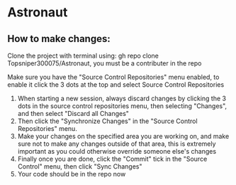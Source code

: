 # Astronaut

## How to make changes:
Clone the project with terminal using: gh repo clone Topsniper300075/Astronaut, you must be a contributer in the repo

Make sure you have the "Source Control Repositories" menu enabled, to enable it click the 3 dots at the top and select Source Control Repositories

1. When starting a new session, always discard changes by clicking the 3 dots in the source control repositories menu, then selecting "Changes", and then select "Discard all Changes"
2. Then click the "Synchronize Changes" in the "Source Control Repositories" menu.
3. Make your changes on the specified area you are working on, and make sure not to make any changes outside of that area, this is extremely important as you could otherwise override someone else's changes
4. Finally once you are done, click the "Commit" tick in the "Source Control" menu, then click "Sync Changes"
5. Your code should be in the repo now